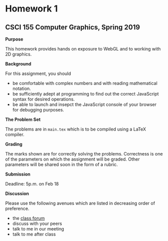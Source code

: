# Homework 1
## CSCI 155 Computer Graphics, Spring 2019

__Purpose__

This homework provides hands on exposure to WebGL and to working with 2D graphics.

__Background__

For this assignment, you should
- be comfortable with complex numbers and with reading mathematical notation.
- be sufficiently adept at programming to find out the correct JavaScript syntax for desired operations.
- be able to launch and insepct the JavaScript console of your browser for debugging purposes.

__The Problem Set__

The problems are in `main.tex` which is to be compiled using a LaTeX compiler.

__Grading__

The marks shown are for correctly solving the problems. Correctness is one of the parameters on which the assignment will be graded. Other parameters will be shared soon in the form of a rubric.

__Submission__

Deadline: 5p.m. on Feb 18

__Discussion__

Please use the following avenues which are listed in decreasing order of preference.
- the [class forum](https://habibedu.facebook.com/groups/354167592088891/)
- discuss with your peers
- talk to me in our meeting
- talk to me after class
